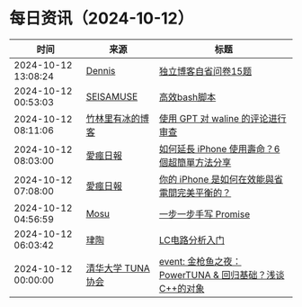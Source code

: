 ﻿# 每日资讯（2024-10-12）

|时间|来源|标题|
|---|---|---|
|2024-10-12 13:08:24|[Dennis](https://www.domon.cn/rss/)|[独立博客自省问卷15题](https://www.domon.cn/du-li-bo-ke-zi-sheng-wen-juan-15ti/)|
|2024-10-12 00:53:03|[SEISAMUSE](https://www.seis-jun.xyz/atom.xml)|[高效bash脚本](http://www.seis-jun.xyz/efficient-shell-script)|
|2024-10-12 08:11:06|[竹林里有冰的博客](https://zhul.in/rss.xml)|[使用 GPT 对 waline 的评论进行审查](https://zhul.in/2024/10/12/use-gpt-to-review-waline-comments/)|
|2024-10-12 08:03:00|[愛瘋日報](http://www.iphonetaiwan.org/feeds/posts/default)|[如何延長 iPhone 使用壽命？6 個超簡單方法分享](https://www.iphonetaiwan.org/2024/10/iphone-lifespan-extension-tips.html)|
|2024-10-12 07:08:00|[愛瘋日報](http://www.iphonetaiwan.org/feeds/posts/default)|[你的 iPhone 是如何在效能與省電間完美平衡的？](https://www.iphonetaiwan.org/2024/10/iphone-performance-efficiency-core.html)|
|2024-10-12 04:56:59|[Mosu](https://www.mosuzi.com/atom.xml)|[一步一步手写 Promise](https://mosuzi.com/docs/tech/implement-promise-step-by-step/)|
|2024-10-12 06:03:42|[珒陶](https://blog.chenjt.com/feed.xml)|[LC电路分析入门](https://blog.chenjt.com/archives/lc-dian-lu-fen-xi-ru-men)|
|2024-10-12 00:00:00|[清华大学 TUNA 协会](https://tuna.moe/feed.xml)|[event: 金枪鱼之夜：PowerTUNA & 回归基础？浅谈C++的对象](https://tuna.moe/event/2024/cpp-object/)|
